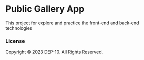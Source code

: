 # Public Gallery App
This project for explore and practice the front-end and back-end technologies

### License
Copyright &copy; 2023 DEP-10. All Rights Reserved.